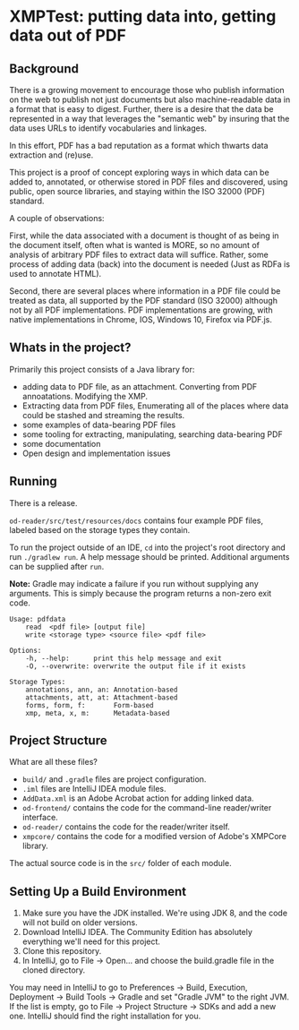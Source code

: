 # XMPTest: putting data into, getting data out of PDF

## Background

There is a growing movement to encourage those who publish information on the web to publish not just documents but also machine-readable data in a format that is easy to digest. Further, there is a desire that the data be represented in a way that leverages the "semantic web" by insuring that the data uses URLs to identify vocabularies and linkages.

In this effort, PDF has a bad reputation as a format which thwarts data extraction and (re)use.

This project is a proof of concept exploring ways in which data can be added to, annotated, or otherwise stored in PDF
files and discovered, using public, open source libraries, and staying within the ISO 32000 (PDF) standard.

A couple of observations: 

First, while the data associated with a document is thought of as being in the document itself, often what is wanted is MORE, so no amount of analysis of arbitrary PDF files to extract data will suffice. Rather, some process of adding data (back) into the document is needed (Just as RDFa is used to annotate HTML).  

Second, there are several places where information in a PDF file could be treated as data, all supported by the PDF standard (ISO 32000) although not by all PDF implementations. PDF implementations are growing, with native implementations in Chrome, IOS, Windows 10, Firefox via PDF.js.

## Whats in the project?

Primarily this project consists of a Java library for:

* adding data to PDF file, as an attachment. Converting from PDF annoatations. Modifying the XMP. 
* Extracting data from PDF files, Enumerating all of the places where data could be stashed and streaming the results.
* some examples of data-bearing PDF files
* some tooling for extracting, manipulating, searching data-bearing PDF
* some documentation
* Open design and implementation issues


## Running

There is a release.

`od-reader/src/test/resources/docs` contains four example PDF files, labeled based on the storage types they contain.

To run the project outside of an IDE, `cd` into the project's root directory and run `./gradlew run`. 
A help message should be printed. Additional arguments can be supplied after `run`.

__Note:__ Gradle may indicate a failure if you run without supplying any arguments.
This is simply because the program returns a non-zero exit code.

    Usage: pdfdata
        read  <pdf file> [output file]
        write <storage type> <source file> <pdf file>
    
    Options:
        -h, --help:      print this help message and exit
        -O, --overwrite: overwrite the output file if it exists
    
    Storage Types:
        annotations, ann, an: Annotation-based
        attachments, att, at: Attachment-based
        forms, form, f:       Form-based
        xmp, meta, x, m:      Metadata-based

## Project Structure

What are all these files?

* `build/` and `.gradle` files are project configuration.
* `.iml` files are IntelliJ IDEA module files.
* `AddData.xml` is an Adobe Acrobat action for adding linked data.
* `od-frontend/` contains the code for the command-line reader/writer interface.
* `od-reader/` contains the code for the reader/writer itself.
* `xmpcore/` contains the code for a modified version of Adobe's XMPCore library.

The actual source code is in the `src/` folder of each module.

## Setting Up a Build Environment

1. Make sure you have the JDK installed. We're using JDK 8, and the code will not build on older versions.
2. Download IntelliJ IDEA. The Community Edition has absolutely everything we'll need for this project.
3. Clone this repository.
4. In IntelliJ, go to File -> Open... and choose the build.gradle file in the cloned directory.

You may need in IntelliJ to go to Preferences -> Build, Execution, Deployment -> Build Tools -> Gradle
and set "Gradle JVM" to the right JVM. If the list is empty, go to File -> Project Structure -> SDKs and 
add a new one. IntelliJ should find the right installation for you.

